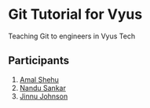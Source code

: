 # Git Tutorial for Vyus

Teaching Git to engineers in Vyus Tech

## Participants

1. [Amal Shehu][amal]
2. [Nandu Sankar][nandu]
3. [Jinnu Johnson][jinnu]

[jinnu]: https://github.com/jinnudeveloper
[amal]: https://github.com/amalshehu
[nandu]: https://github.com/nandu507
